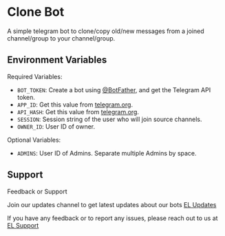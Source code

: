 # Clone Bot

A simple telegram bot to clone/copy old/new messages from a joined channel/group to your channel/group.

## Environment Variables

Required Variables:

- `BOT_TOKEN`: Create a bot using [@BotFather](https://telegram.dog/BotFather), and get the Telegram API token.
- `APP_ID`: Get this value from [telegram.org](https://my.telegram.org/apps).
- `API_HASH`: Get this value from [telegram.org](https://my.telegram.org/apps).
- `SESSION`: Session string of the user who will join source channels.
- `OWNER_ID`: User ID of owner.

Optional Variables:


- `ADMINS`: User ID of Admins. Separate multiple Admins by space.


## Support

Feedback or Support

Join our updates channel to get latest updates about our bots [EL Updates](https://t.me/ELUpdates)

If you have any feedback or to report any issues, please reach out to us at [EL Support](https://t.me/ELSupport)